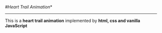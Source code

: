 *#Heart Trail Animation**

***


This is a **heart trail animation** implemented by **html, css and vanilla JavaScript**